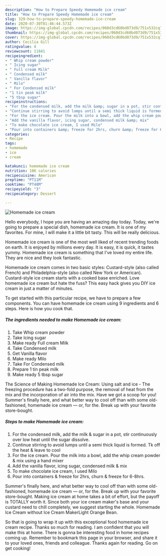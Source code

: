 ```yaml
---
description: "How to Prepare Speedy Homemade ice cream"
title: "How to Prepare Speedy Homemade ice cream"
slug: 329-how-to-prepare-speedy-homemade-ice-cream
date: 2020-07-30T01:46:44.573Z
image: https://img-global.cpcdn.com/recipes/060d3cd60bd073d9/751x532cq70/homemade-ice-cream-recipe-main-photo.jpg
thumbnail: https://img-global.cpcdn.com/recipes/060d3cd60bd073d9/751x532cq70/homemade-ice-cream-recipe-main-photo.jpg
cover: https://img-global.cpcdn.com/recipes/060d3cd60bd073d9/751x532cq70/homemade-ice-cream-recipe-main-photo.jpg
author: Cecilia Gill
ratingvalue: 4
reviewcount: 11841
recipeingredient:
- " Whip cream powder"
- " Icing sugar"
- " Full cream Milk"
- " Condensed milk"
- " Vanilla flavor"
- " Milo"
- " For Condensed milk"
- "1 tin peak milk"
- "5 tbsp sugar"
recipeinstructions:
- "For the condensed milk, add the milk &amp; sugar in a pot, stir continuously over low heat until the sugar dissolve."
- "Continue stirring to avoid lumps until a semi thick liquid is formed. Tk off the heat &amp; leave to cool"
- "For the ice cream. Pour the milk into a bowl, add the whip cream powder &amp; mix using a hand mixer"
- "Add the vanilla flavor, icing sugar, condensed milk &amp; mix"
- "To make chocolate ice cream, I used Milo"
- "Pour into containers &amp; freeze for 2hrs, churn &amp; freeze for 6-8hrs."
categories:
- Recipe
tags:
- homemade
- ice
- cream

katakunci: homemade ice cream 
nutrition: 106 calories
recipecuisine: American
preptime: "PT11M"
cooktime: "PT48M"
recipeyield: "3"
recipecategory: Dessert

---
```



![Homemade ice cream](https://img-global.cpcdn.com/recipes/060d3cd60bd073d9/751x532cq70/homemade-ice-cream-recipe-main-photo.jpg)

Hello everybody, I hope you are having an amazing day today. Today, we're going to prepare a special dish, homemade ice cream. It is one of my favorites. For mine, I will make it a little bit tasty. This will be really delicious.

Homemade ice cream is one of the most well liked of recent trending foods on earth. It is enjoyed by millions every day. It is easy, it is quick, it tastes yummy. Homemade ice cream is something that I've loved my entire life. They are nice and they look fantastic.

Homemade ice cream comes in two basic styles: Custard-style (also called French) and Philadelphia-style (also called New York or American). Custard-style ice cream starts with a cooked base enriched. Love homemade ice cream but hate the fuss? This easy hack gives you DIY ice cream in just a matter of minutes.


To get started with this particular recipe, we have to prepare a few components. You can have homemade ice cream using 9 ingredients and 6 steps. Here is how you cook that.

<!--inarticleads1-->

##### The ingredients needed to make Homemade ice cream:

1. Take  Whip cream powder
1. Take  Icing sugar
1. Make ready  Full cream Milk
1. Take  Condensed milk
1. Get  Vanilla flavor
1. Make ready  Milo
1. Take  For Condensed milk
1. Prepare 1 tin peak milk
1. Make ready 5 tbsp sugar


The Science of Making Homemade Ice Cream: Using salt and ice - The freezing procedure has a two-fold purpose, the removal of heat from the mix and the incorporation of air into the mix. Have we got a scoop for you! Summer&#39;s finally here, and what better way to cool off than with some old-fashioned, homemade ice cream — or, for the. Break up with your favorite store-bought. 

<!--inarticleads2-->

##### Steps to make Homemade ice cream:

1. For the condensed milk, add the milk &amp; sugar in a pot, stir continuously over low heat until the sugar dissolve.
1. Continue stirring to avoid lumps until a semi thick liquid is formed. Tk off the heat &amp; leave to cool
1. For the ice cream. Pour the milk into a bowl, add the whip cream powder &amp; mix using a hand mixer
1. Add the vanilla flavor, icing sugar, condensed milk &amp; mix
1. To make chocolate ice cream, I used Milo
1. Pour into containers &amp; freeze for 2hrs, churn &amp; freeze for 6-8hrs.


Summer&#39;s finally here, and what better way to cool off than with some old-fashioned, homemade ice cream — or, for the. Break up with your favorite store-bought. Making ice cream at home takes a bit of effort, but the payoff is TOTALLY worth it. Since both your ice cream maker&#39;s base and your custard need to chill completely, we suggest starting the whole. Homemade Ice Cream without Ice Cream MakerLight Orange Bean. 

So that is going to wrap it up with this exceptional food homemade ice cream recipe. Thanks so much for reading. I am confident that you will make this at home. There is gonna be interesting food in home recipes coming up. Remember to bookmark this page in your browser, and share it to your loved ones, friends and colleague. Thanks again for reading. Go on get cooking!
